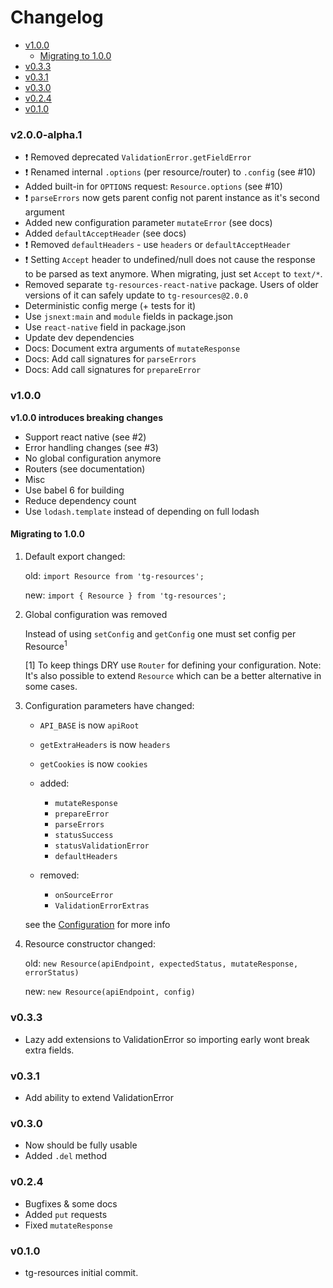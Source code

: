 <!-- START doctoc generated TOC please keep comment here to allow auto update -->
<!-- DON'T EDIT THIS SECTION, INSTEAD RE-RUN doctoc TO UPDATE -->
# Changelog

- [v1.0.0](#v100)
  - [Migrating to 1.0.0](#migrating-to-100)
- [v0.3.3](#v033)
- [v0.3.1](#v031)
- [v0.3.0](#v030)
- [v0.2.4](#v024)
- [v0.1.0](#v010)

<!-- END doctoc generated TOC please keep comment here to allow auto update -->

### v2.0.0-alpha.1

 * :exclamation: Removed deprecated `ValidationError.getFieldError`
 * :exclamation: Renamed internal `.options` (per resource/router) to `.config` (see #10)
 * Added built-in for `OPTIONS` request: `Resource.options` (see #10)
 * :exclamation: `parseErrors` now gets parent config not parent instance as it's second argument
 * Added new configuration parameter `mutateError` (see docs)
 * Added `defaultAcceptHeader` (see docs)
 * :exclamation: Removed `defaultHeaders` - use `headers` or `defaultAcceptHeader`
 * :exclamation: Setting `Accept` header to undefined/null does not cause the response to be parsed 
    as text anymore. When migrating, just set `Accept` to `text/*`.
 * Removed separate `tg-resources-react-native` package. Users of older
    versions of it can safely update to `tg-resources@2.0.0`
 * Deterministic config merge (+ tests for it)
 * Use `jsnext:main` and `module` fields in package.json
 * Use `react-native` field in package.json
 * Update dev dependencies
 * Docs: Document extra arguments of `mutateResponse`
 * Docs: Add call signatures for `parseErrors`
 * Docs: Add call signatures for `prepareError`

### v1.0.0

**v1.0.0 introduces breaking changes**

 * Support react native (see #2)
 * Error handling changes (see #3)
 * No global configuration anymore
 * Routers (see documentation)
 * Misc
  * Use babel 6 for building
  * Reduce dependency count
   * Use `lodash.template` instead of depending on full lodash

#### Migrating to 1.0.0

1. Default export changed:

   old: `import Resource from 'tg-resources';`

   new: `import { Resource } from 'tg-resources';`

2. Global configuration was removed

   Instead of using `setConfig` and `getConfig` one must set config per Resource<sup>1</sup>

   [1] To keep things DRY use `Router` for defining your configuration. Note: It's also possible to extend `Resource` which can be a better alternative in some cases.

3. Configuration parameters have changed:

   - `API_BASE` is now `apiRoot`
   - `getExtraHeaders` is now `headers`
   - `getCookies` is now `cookies`

   - added:
     - `mutateResponse`
     - `prepareError`
     - `parseErrors`
     - `statusSuccess`
     - `statusValidationError`
     - `defaultHeaders`

   - removed:
     - `onSourceError`
     - `ValidationErrorExtras`

   see the [Configuration](README.md#configuration) for more info

4. Resource constructor changed:

   old: `new Resource(apiEndpoint, expectedStatus, mutateResponse, errorStatus)`

   new: `new Resource(apiEndpoint, config)`

### v0.3.3

 * Lazy add extensions to ValidationError so importing early wont break extra fields.

### v0.3.1

  * Add ability to extend ValidationError

### v0.3.0

 * Now should be fully usable
 * Added `.del` method


### v0.2.4

 * Bugfixes & some docs
 * Added `put` requests
 * Fixed `mutateResponse`

### v0.1.0

  * tg-resources initial commit.
